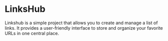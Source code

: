 # LinksHub
Linkshub is a simple project that allows you to create and manage a list of links. It provides a user-friendly interface to store and organize your favorite URLs in one central place.
